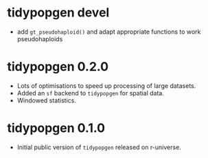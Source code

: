 # tidypopgen devel
* add `gt_pseudohaploid()` and adapt appropriate functions to work
  pseudohaploids

# tidypopgen 0.2.0
* Lots of optimisations to speed up processing of large datasets.
* Added an `sf` backend to `tidypopgen` for spatial data.
* Windowed statistics.

# tidypopgen 0.1.0
* Initial public version of `tidypopgen` released on r-universe.
